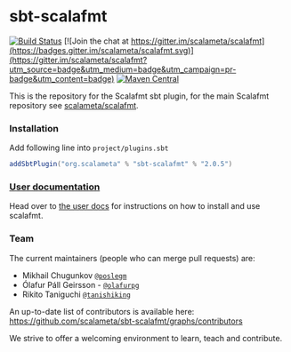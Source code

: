 # sbt-scalafmt
[![Build Status](https://travis-ci.org/scalameta/sbt-scalafmt.svg?branch=master)](https://travis-ci.org/scalameta/sbt-scalafmt)
[![Join the chat at https://gitter.im/scalameta/scalafmt](https://badges.gitter.im/scalameta/scalafmt.svg)](https://gitter.im/scalameta/scalafmt?utm_source=badge&utm_medium=badge&utm_campaign=pr-badge&utm_content=badge)
[![Maven Central](https://maven-badges.herokuapp.com/maven-central/org.scalameta/sbt-scalafmt/badge.svg?kill_cache=1)](https://search.maven.org/artifact/org.scalameta/sbt-scalafmt/)

This is the repository for the Scalafmt sbt plugin, for the main Scalafmt
repository see [scalameta/scalafmt](https://github.com/scalameta/scalafmt/).

### Installation

Add following line into `project/plugins.sbt`
```sbt
addSbtPlugin("org.scalameta" % "sbt-scalafmt" % "2.0.5")
```

### [User documentation](https://scalameta.org/scalafmt/)
Head over to [the user docs](https://scalameta.org/scalafmt/docs/installation.html#sbt) for instructions on how to install and use scalafmt.

### Team
The current maintainers (people who can merge pull requests) are:

* Mikhail Chugunkov [`@poslegm`](https://github.com/poslegm)
* Ólafur Páll Geirsson - [`@olafurpg`](https://github.com/olafurpg)
* Rikito Taniguchi [`@tanishiking`](https://github.com/tanishiking)

An up-to-date list of contributors is available here: https://github.com/scalameta/sbt-scalafmt/graphs/contributors

We strive to offer a welcoming environment to learn, teach and contribute.

